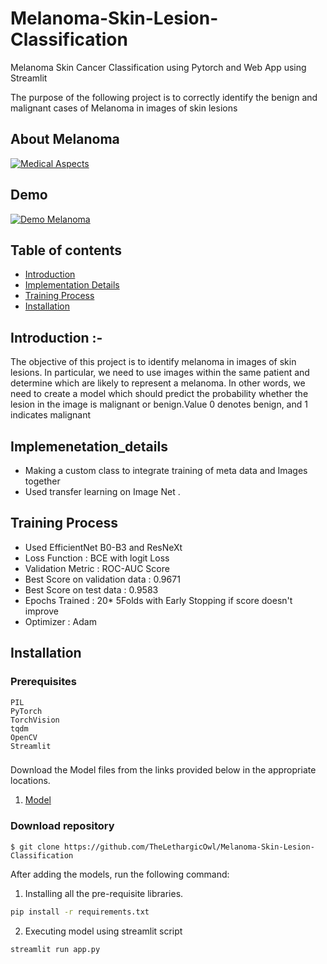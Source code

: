 # Melanoma-Skin-Lesion-Classification
Melanoma Skin Cancer Classification using Pytorch and Web App using Streamlit

The purpose of the following project is to correctly identify the benign and malignant cases of Melanoma in images of skin lesions

## About Melanoma

[![Medical Aspects](https://j.gifs.com/YWA8p9.gif)](https://www.youtube.com/watch?v=mkYBxfKDyv0)

## Demo

[![Demo Melanoma](https://j.gifs.com/BNJqon.gif)](https://www.youtube.com/watch?v=S-usBWWvAbA)

## Table of contents
* [Introduction](#Introduction)
* [Implementation Details](#Implementation_Details)
* [Training Process](#Training_Process)
* [Installation](#Installation)

## Introduction :-
The objective of this project is to identify melanoma in images of skin lesions. In particular, we need to use images 
within the same patient and determine which are likely to represent a melanoma. In other words, 
we need to create a model which should predict the probability whether the lesion in the image 
is malignant or benign.Value 0 denotes benign, and 1 indicates malignant

## Implemenetation_details
* Making a custom class to integrate training of meta data and Images together
* Used transfer learning on Image Net . 

## Training Process
* Used EfficientNet B0-B3 and ResNeXt 
* Loss Function : BCE with logit Loss
* Validation Metric : ROC-AUC Score
* Best Score on validation data : 0.9671
* Best Score on test data : 0.9583
* Epochs Trained : 20* 5Folds with Early Stopping if score doesn't improve
* Optimizer : Adam

## Installation
### Prerequisites

```
PIL
PyTorch
TorchVision
tqdm
OpenCV
Streamlit
```


### 
Download the Model files from the links provided below in the appropriate locations.

1. <a href="https://drive.google.com/file/d/19iWTnell-KeZaAjnJ3xd2bpGHA7c8M1_/view?usp=sharing">Model</a>


### Download repository
```
$ git clone https://github.com/TheLethargicOwl/Melanoma-Skin-Lesion-Classification
```

After adding the models, run the following command:

1. Installing all the pre-requisite libraries.
```bash
pip install -r requirements.txt
```
2. Executing model using streamlit script
```
streamlit run app.py
```
